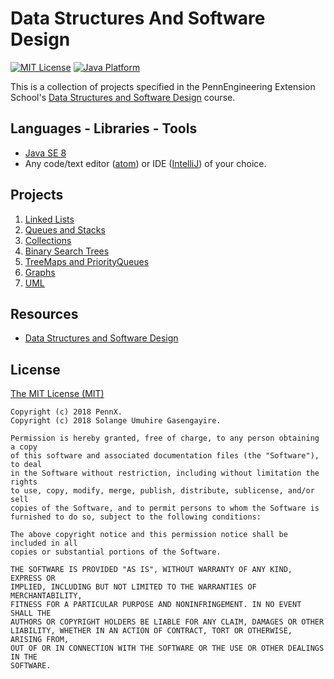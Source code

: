 # Data Structures And Software Design

[![MIT License](https://img.shields.io/badge/license-MIT%20License-green.svg)](https://github.com/SolangeUG/data-structures-and-software-design/blob/master/LICENSE)
[![Java Platform](https://img.shields.io/badge/platform-Java-blue.svg)](https://docs.oracle.com/en/java/)

This is a collection of projects specified in the PennEngineering Extension School's [Data Structures and Software Design](https://www.edx.org/course/data-structures-software-design-pennx-sd2x) course.

## Languages - Libraries - Tools

- [Java SE 8](http://www.oracle.com/technetwork/java/javase/downloads/jdk8-downloads-2133151.html)
- Any code/text editor ([atom](https://atom.io/)) or IDE ([IntelliJ](https://www.jetbrains.com/idea/download)) of your choice.

## Projects

1. [Linked Lists](https://github.com/SolangeUG/data-structures-and-software-design/tree/master/01-linked-lists)
2. [Queues and Stacks](https://github.com/SolangeUG/data-structures-and-software-design/tree/master/02-queues-and-stacks)
3. [Collections](https://github.com/SolangeUG/data-structures-and-software-design/tree/master/03-collections)
4. [Binary Search Trees](https://github.com/SolangeUG/data-structures-and-software-design/tree/master/04-binary-search-trees)
5. [TreeMaps and PriorityQueues](https://github.com/SolangeUG/data-structures-and-software-design/tree/master/05-treemaps-and-priority-queues)
6. [Graphs](https://github.com/SolangeUG/data-structures-and-software-design/tree/master/06-graphs)
7. [UML](https://github.com/SolangeUG/data-structures-and-software-design/tree/master/07-UML)

## Resources

- [Data Structures and Software Design](https://www.edx.org/course/data-structures-software-design-pennx-sd2x)

## License

[The MIT License (MIT)](https://opensource.org/licenses/MIT)

````
Copyright (c) 2018 PennX.
Copyright (c) 2018 Solange Umuhire Gasengayire.

Permission is hereby granted, free of charge, to any person obtaining a copy
of this software and associated documentation files (the "Software"), to deal
in the Software without restriction, including without limitation the rights
to use, copy, modify, merge, publish, distribute, sublicense, and/or sell
copies of the Software, and to permit persons to whom the Software is
furnished to do so, subject to the following conditions:

The above copyright notice and this permission notice shall be included in all
copies or substantial portions of the Software.

THE SOFTWARE IS PROVIDED "AS IS", WITHOUT WARRANTY OF ANY KIND, EXPRESS OR
IMPLIED, INCLUDING BUT NOT LIMITED TO THE WARRANTIES OF MERCHANTABILITY,
FITNESS FOR A PARTICULAR PURPOSE AND NONINFRINGEMENT. IN NO EVENT SHALL THE
AUTHORS OR COPYRIGHT HOLDERS BE LIABLE FOR ANY CLAIM, DAMAGES OR OTHER
LIABILITY, WHETHER IN AN ACTION OF CONTRACT, TORT OR OTHERWISE, ARISING FROM,
OUT OF OR IN CONNECTION WITH THE SOFTWARE OR THE USE OR OTHER DEALINGS IN THE
SOFTWARE.

````
